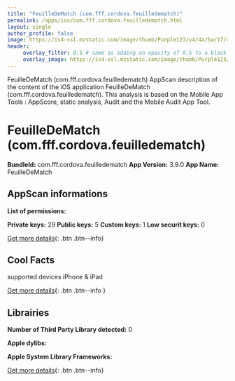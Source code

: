 ```yaml
---
title: "FeuilleDeMatch (com.fff.cordova.feuilledematch)"
permalink: /apps/ios/com.fff.cordova.feuilledematch.html
layout: single
author_profile: false
image: https://is4-ssl.mzstatic.com/image/thumb/Purple123/v4/4a/ba/17/4aba1714-2503-7c9b-2e63-5afc71664c9e/AppIcon-0-1x_U007emarketing-0-85-220-0-7.png/512x512bb.jpg
header: 
     overlay_filter: 0.5 # same as adding an opacity of 0.5 to a black background
     overlay_image: https://is4-ssl.mzstatic.com/image/thumb/Purple123/v4/4a/ba/17/4aba1714-2503-7c9b-2e63-5afc71664c9e/AppIcon-0-1x_U007emarketing-0-85-220-0-7.png/512x512bb.jpg
---
```

FeuilleDeMatch (com.fff.cordova.feuilledematch) AppScan description of the content of the iOS application FeuilleDeMatch (com.fff.cordova.feuilledematch). This analysis is based on the Mobile App Tools : AppScore, static analysis, Audit and the Mobile Audit App Tool.

# FeuilleDeMatch (com.fff.cordova.feuilledematch)

**BundleId:** com.fff.cordova.feuilledematch
**App Version:** 3.9.0
**App Name:** FeuilleDeMatch


## AppScan informations 

**List of permissions:** 
  
  
**Private keys:** 29
**Public keys:** 5
**Custom keys:** 1
**Low securit keys:** 0
  
[Get more details](/pricing.html){: .btn .btn--info}

## Cool Facts

supported devices iPhone & iPad
  
[Get more details](/pricing.html){: .btn .btn--info }

## Librairies 
**Number of Third Party Library detected:** 0


**Apple dylibs:**


**Apple System Library Frameworks:**


  
[Get more details](/pricing.html){: .btn .btn--info}


